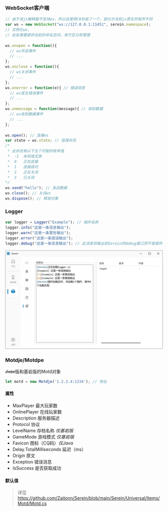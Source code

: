 
### WebSocket客户端

```js
// 由于该js解释器不支持ws，所以这里用C#封装了一个，部分方法和js原生的有所不同
var ws = new WebSocket("ws://127.0.0.1:11451", serein.namespace); 
// 实例化ws，
// 此处需要提供当前的命名空间，用于区分和管理

ws.onopen = function(){
  // ws开启事件
  // ...
};
ws.onclose = function(){
  // ws关闭事件
  // ...
};
ws.onerror = function(e){ // 错误信息
  // ws发生错误事件
  // ...
};
ws.onmessage = function(message){ // 收到数据
  // ws收到数据事件
  // ...
};

ws.open(); // 连接ws
var state = ws.state; // 连接状态
/*
 * 此状态有以下五个可能的枚举值
 *  -1  未知或无效
 *  0   正在连接
 *  1   连接成功
 *  2   正在关闭
 *  3   已关闭
*/
ws.send("hello"); // 发送数据
ws.close(); // 关闭ws
ws.dispose(); // 释放对象
```

### Logger

```js
var logger = Logger("Example"); // 插件名称
logger.info("这是一条信息输出");
logger.warn("这是一条警告输出");
logger.error("这是一条错误输出");
logger.debug("这是一条信息输出"); // 此消息将输出到Serein的debug窗口而不是插件控制台
```

![logger](../../imgs/logger.png)

### Motdje/Motdpe

~~Jvav~~版和基岩版的Motd对象

```js
let motd = new Motdje('1.2.3.4:1234'); // 地址
```

#### 属性

- MaxPlayer 最大玩家数
- OnlinePlayer 在线玩家数
- Description 服务器描述
- Protocol 协议
- LevelName 存档名称 *仅基岩版*
- GameMode 游戏模式 *仅基岩版*
- Favicon 图标（CQ码）*仅Java*
- Delay.TotalMilliseconds 延迟（ms）
- Origin 原文
- Exception 错误消息
- IsSuccess 是否获取成功

#### 默认值

>详见<https://github.com/Zaitonn/Serein/blob/main/Serein/Universal/Items/Motd/Motd.cs>
